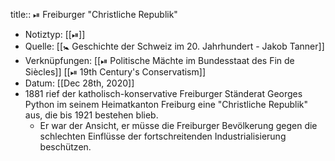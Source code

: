 title:: ⏯ Freiburger "Christliche Republik"

- Notiztyp: [[⏯]]
- Quelle: [[🚼 Geschichte der Schweiz im 20. Jahrhundert - Jakob Tanner]]
- Verknüpfungen: [[⏯ Politische Mächte im Bundesstaat des Fin de Siècles]] [[⏯ 19th Century's Conservatism]]
- Datum: [[Dec 28th, 2020]]
- 1881 rief der katholisch-konservative Freiburger Ständerat Georges Python im seinem Heimatkanton Freiburg eine "Christliche Republik" aus, die bis 1921 bestehen blieb.
	- Er war der Ansicht, er müsse die Freiburger Bevölkerung gegen die schlechten Einflüsse der fortschreitenden Industrialisierung beschützen.